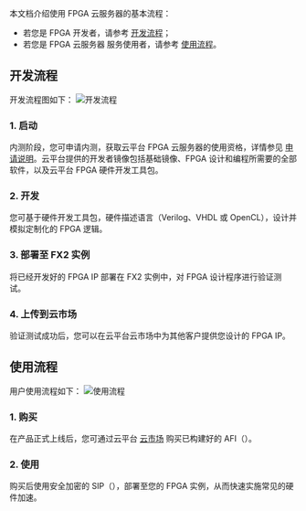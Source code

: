 本文档介绍使用 FPGA 云服务器的基本流程：
- 若您是 FPGA 开发者，请参考 [开发流程](#开发流程)；
- 若您是 FPGA 云服务器 服务使用者，请参考 [使用流程](#使用流程)。

<span id="开发流程"></span>
## 开发流程
开发流程图如下：
![开发流程](http://imgcache.tcecqpoc.fsphere.cn/image/mc.qcloudimg.com/static/img/ce3d1e00716fe8099c5d6233e5682fea/image.png)
### 1. 启动
内测阶段，您可申请内测，获取云平台 FPGA 云服务器的使用资格，详情参见 [申请说明](http://tcecqpoc.fsphere.cn/document/product/565/10448)。云平台提供的开发者镜像包括基础镜像、FPGA 设计和编程所需要的全部软件，以及云平台 FPGA 硬件开发工具包。
### 2. 开发
您可基于硬件开发工具包，硬件描述语言（Verilog、VHDL 或 OpenCL），设计并模拟定制化的 FPGA 逻辑。
### 3. 部署至 FX2 实例
将已经开发好的 FPGA IP 部署在 FX2 实例中，对 FPGA 设计程序进行验证测试。
### 4. 上传到云市场
验证测试成功后，您可以在云平台云市场中为其他客户提供您设计的 FPGA IP。

<span id="使用流程"></span>
## 使用流程
用户使用流程如下：
![使用流程](http://imgcache.tcecqpoc.fsphere.cn/image/mc.qcloudimg.com/static/img/79f04f729b99c73a630c5e1a7be8eeff/image.png)
### 1. 购买
在产品正式上线后，您可通过云平台 [云市场](http://market.qcloud.com/categories/64) 购买已构建好的 AFI（）。
### 2. 使用
购买后使用安全加密的 SIP（），部署至您的 FPGA 实例，从而快速实施常见的硬件加速。
